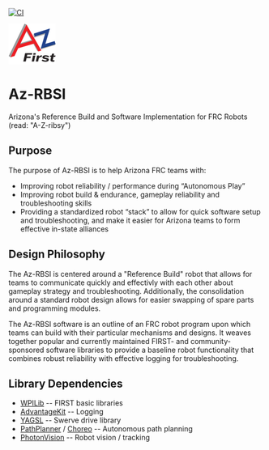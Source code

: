 [![CI](https://github.com/AZ-First/Az-RBSI/actions/workflows/main.yml/badge.svg)](https://github.com/AZ-First/Az-RBSI/actions/workflows/main.yml)


![AzFIRST Logo](https://github.com/AZ-First/Az-RBSI/blob/main/AZ-First-logo.png?raw=true)

# Az-RBSI
Arizona's Reference Build and Software Implementation for FRC Robots (read: "A-Z-ribsy")


## Purpose

The purpose of Az-RBSI is to help Arizona FRC teams with:
* Improving robot reliability / performance during “Autonomous Play”
* Improving robot build & endurance, gameplay reliability and troubleshooting
    skills
* Providing a standardized robot “stack” to allow for quick software setup and
    troubleshooting, and make it easier for Arizona teams to form effective
    in-state alliances


## Design Philosophy

The Az-RBSI is centered around a "Reference Build" robot that allows for teams
to communicate quickly and effectivly with each other about gameplay strategy
and troubleshooting.  Additionally, the consolidation around a standard robot
design allows for easier swapping of spare parts and programming modules.

The Az-RBSI software is an outline of an FRC robot program upon which teams can
build with their particular mechanisms and designs.  It weaves together popular
and currently maintained FIRST- and community-sponsored software libraries to
provide a baseline robot functionality that combines robust reliability with
effective logging for troubleshooting.


## Library Dependencies

* [WPILib](https://docs.wpilib.org/en/stable/index.html) -- FIRST basic libraries
* [AdvantageKit](https://github.com/Mechanical-Advantage/AdvantageKit/blob/main/docs/WHAT-IS-ADVANTAGEKIT.md) -- Logging
* [YAGSL](https://yagsl.gitbook.io/yagsl) -- Swerve drive library
* [PathPlanner](https://pathplanner.dev/home.html) / [Choreo](https://sleipnirgroup.github.io/Choreo/) -- Autonomous path planning
* [PhotonVision](https://docs.photonvision.org/en/latest/) -- Robot vision / tracking
